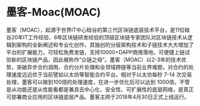 # 

# 墨客-Moac(MOAC)

墨客（MOAC），起源于世界IT中心硅谷的第三代区块链底层技术平台，是11位硅谷20年IT工作经验、6年区块链研发经验的顶级区块链专家团队对区块链技术从逻辑到架构的全新阐述和专业化创作。其独创的分层架构技术和子链技术大大增加了平台的扩展能力，可轻松免费发链，支持10000+DAPP商用落地，可便捷上链试验新的区块链产品，因此被称作“众链之母”。墨客（MOAC）以2-3年的技术优势，突破异步合约调用、合约分片处理和全领域跨链等当前业界难题，对合约的处理速度远远优于当前譬如以太坊等智能合约平台。相对于以太坊每秒 7-14 次交易处理，墨客可以做到100倍的处理速度，在进一步优化后可以达到 1000倍，不管是从功能还是从性能看都是兼具去中心化、安全性、可扩展性的底层网络，是真正可部署商业应用的区块链底层产品。墨客主网于2018年4月30日正式上线运行。


